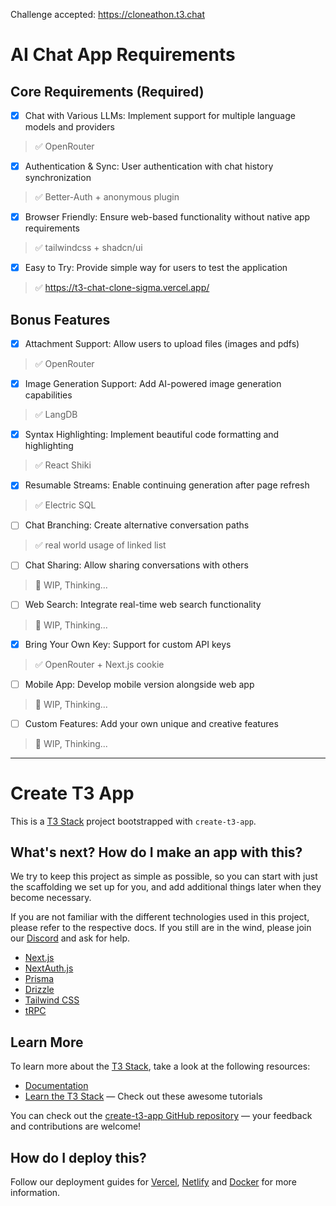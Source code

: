 Challenge accepted: https://cloneathon.t3.chat

# AI Chat App Requirements

## Core Requirements (Required)

- [x] Chat with Various LLMs: Implement support for multiple language models and providers

> ✅ OpenRouter

- [x] Authentication & Sync: User authentication with chat history synchronization

> ✅ Better-Auth + anonymous plugin

- [x] Browser Friendly: Ensure web-based functionality without native app requirements

> ✅ tailwindcss + shadcn/ui

- [x] Easy to Try: Provide simple way for users to test the application

> ✅ https://t3-chat-clone-sigma.vercel.app/

## Bonus Features

- [x] Attachment Support: Allow users to upload files (images and pdfs)

> ✅ OpenRouter

- [x] Image Generation Support: Add AI-powered image generation capabilities

> ✅ LangDB

- [x] Syntax Highlighting: Implement beautiful code formatting and highlighting

> ✅ React Shiki

- [x] Resumable Streams: Enable continuing generation after page refresh

> ✅ Electric SQL

- [ ] Chat Branching: Create alternative conversation paths

> ✅ real world usage of linked list

- [ ] Chat Sharing: Allow sharing conversations with others

> 🚧 WIP, Thinking...

- [ ] Web Search: Integrate real-time web search functionality

> 🚧 WIP, Thinking...

- [x] Bring Your Own Key: Support for custom API keys

> ✅ OpenRouter + Next.js cookie

- [ ] Mobile App: Develop mobile version alongside web app

> 🚧 WIP, Thinking...

- [ ] Custom Features: Add your own unique and creative features

> 🚧 WIP, Thinking...

---

# Create T3 App

This is a [T3 Stack](https://create.t3.gg/) project bootstrapped with `create-t3-app`.

## What's next? How do I make an app with this?

We try to keep this project as simple as possible, so you can start with just the scaffolding we set up for you, and add additional things later when they become necessary.

If you are not familiar with the different technologies used in this project, please refer to the respective docs. If you still are in the wind, please join our [Discord](https://t3.gg/discord) and ask for help.

- [Next.js](https://nextjs.org)
- [NextAuth.js](https://next-auth.js.org)
- [Prisma](https://prisma.io)
- [Drizzle](https://orm.drizzle.team)
- [Tailwind CSS](https://tailwindcss.com)
- [tRPC](https://trpc.io)

## Learn More

To learn more about the [T3 Stack](https://create.t3.gg/), take a look at the following resources:

- [Documentation](https://create.t3.gg/)
- [Learn the T3 Stack](https://create.t3.gg/en/faq#what-learning-resources-are-currently-available) — Check out these awesome tutorials

You can check out the [create-t3-app GitHub repository](https://github.com/t3-oss/create-t3-app) — your feedback and contributions are welcome!

## How do I deploy this?

Follow our deployment guides for [Vercel](https://create.t3.gg/en/deployment/vercel), [Netlify](https://create.t3.gg/en/deployment/netlify) and [Docker](https://create.t3.gg/en/deployment/docker) for more information.
